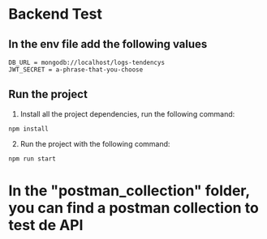 # Backend Test

## In the env file add the following values
```
DB_URL = mongodb://localhost/logs-tendencys
JWT_SECRET = a-phrase-that-you-choose
```

## Run the project

1. Install all the project dependencies, run the following command:
```
npm install
```
2. Run the project with the following command:
```
npm run start
```

# In the "postman_collection" folder, you can find a postman collection to test de API
